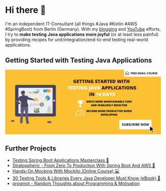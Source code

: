 # Hi there 👋

I'm an independent IT-Consultant (all things #Java #Kotlin #AWS #SpringBoot) from Berlin (Germany). With my [blogging](https://rieckpil.de) and [YouTube](https://www.youtube.com/c/rieckpil) efforts, I try to **make testing Java applications more joyful** (or at least less painful) by providing recipes for unit/integration/end-to-end testing real-world applications.

## Getting Started with Testing Java Applications


<p align="center">
  <a href="https://rieckpil.de/getting-started-with-testing-java-applications-email-course/?utm_source=github&utm_medium=banner&utm_campaign=rieckpil-github-profile&utm_id=testing-email-course-leads">
    <img src="/resources/testing-email-course-wide-banner.webp" alt="Java Testing Email"/>
  </a>
</p>

## Further Projects

- [Testing Spring Boot Applications Masterclass 🍃](https://rieckpil.de/testing-spring-boot-applications-masterclass/)
- [Stratospheric - From Zero To Production With Spring Boot And AWS 🚀](https://stratospheric.dev)
- [Hands-On Mocking With Mockito (Online Course) 💻](https://rieckpil.de/hands-on-mocking-with-mockito-online-course/)
- [30 Testing Tools & Libraries Every Java Developer Must Know (eBook) 📖](https://rieckpil.de/testing-tools-and-libraries-every-java-developer-must-know/)
- [progmot - Random Thoughts about Programming & Motivation](https://progmot.com)